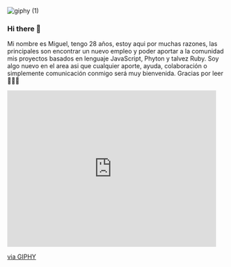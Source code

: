 ![giphy (1)](https://user-images.githubusercontent.com/86069194/133175827-8ba75f39-8312-4f2a-ad1f-bf934ccb0cf0.gif)

### Hi there 👋
Mi nombre es Miguel, tengo 28 años, estoy aqui por muchas razones, las principales son encontrar un nuevo empleo y poder aportar a la comunidad mis proyectos basados
en lenguaje JavaScript, Phyton y talvez Ruby.
Soy algo nuevo en el area asi que cualquier aporte, ayuda, colaboración o simplemente comunicación conmigo será muy bienvenida.
Gracias por leer 🎇🎇🎇


<iframe src="https://giphy.com/embed/fVeAI9dyD5ssIFyOyM" width="480" height="360" frameBorder="0" class="giphy-embed" allowFullScreen></iframe><p><a href="https://giphy.com/gifs/OctoNation-work-construction-fVeAI9dyD5ssIFyOyM">via GIPHY</a></p>
